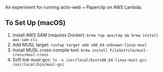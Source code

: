 An experiment for running actix-web + Paperclip on AWS Lambda.

## To Set Up (macOS)
1. Install AWS SAM (requires Docker): `brew tap aws/tap && brew install aws-sam-cli`
2. Add MUSL target: `rustup target add x86_64-unknown-linux-musl`
3. Install MUSL cross-compile tool: `brew install FiloSottile/musl-cross/musl-cross`
4. Soft link musl-gcc: `ln -s /usr/local/bin/x86_64-linux-musl-gcc /usr/local/bin/musl-gcc`